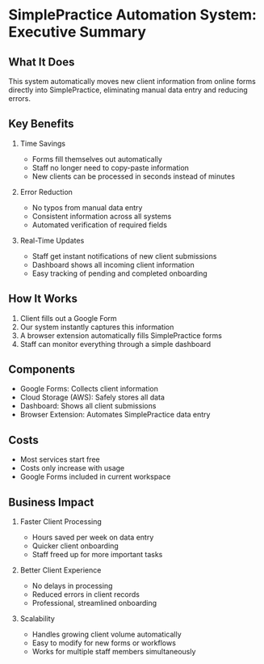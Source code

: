 # SimplePractice Automation System: Executive Summary

## What It Does

This system automatically moves new client information from online forms directly into SimplePractice, eliminating manual data entry and reducing errors.

## Key Benefits

1. Time Savings
   - Forms fill themselves out automatically
   - Staff no longer need to copy-paste information
   - New clients can be processed in seconds instead of minutes

2. Error Reduction
   - No typos from manual data entry
   - Consistent information across all systems
   - Automated verification of required fields

3. Real-Time Updates
   - Staff get instant notifications of new client submissions
   - Dashboard shows all incoming client information
   - Easy tracking of pending and completed onboarding

## How It Works

1. Client fills out a Google Form
2. Our system instantly captures this information
3. A browser extension automatically fills SimplePractice forms
4. Staff can monitor everything through a simple dashboard

## Components

- Google Forms: Collects client information
- Cloud Storage (AWS): Safely stores all data
- Dashboard: Shows all client submissions
- Browser Extension: Automates SimplePractice data entry

## Costs

- Most services start free
- Costs only increase with usage
- Google Forms included in current workspace

## Business Impact

1. Faster Client Processing
   - Hours saved per week on data entry
   - Quicker client onboarding
   - Staff freed up for more important tasks

2. Better Client Experience
   - No delays in processing
   - Reduced errors in client records
   - Professional, streamlined onboarding

3. Scalability
   - Handles growing client volume automatically
   - Easy to modify for new forms or workflows
   - Works for multiple staff members simultaneously